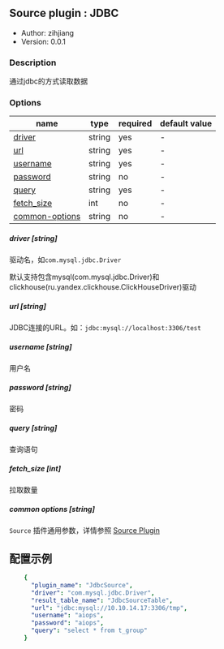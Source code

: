 ## Source plugin : JDBC

* Author: zihjiang
* Version: 0.0.1

### Description
通过jdbc的方式读取数据

### Options
| name | type | required | default value |
| --- | --- | --- | --- |
| [driver](#driver-string) | string | yes | - |
| [url](#url-string) | string | yes | - |
| [username](#username-string) | string | yes | - |
| [password](#password-string) | string | no | - |
| [query](#query-string) | string | yes | - |
| [fetch_size](#fetch_size-int) | int | no | - |
| [common-options](#common-options-string)| string | no | - |

##### driver [string]

驱动名，如`com.mysql.jdbc.Driver`

默认支持包含mysql(com.mysql.jdbc.Driver)和clickhouse(ru.yandex.clickhouse.ClickHouseDriver)驱动

##### url [string]

JDBC连接的URL。如：`jdbc:mysql://localhost:3306/test`

##### username [string]

用户名

##### password [string]

密码

##### query [string]
查询语句

##### fetch_size [int]
拉取数量

##### common options [string]

`Source` 插件通用参数，详情参照 [Source Plugin](/zh-cn/v2/flink/configuration/source-plugins/)

## 配置示例

```yaml
    {
      "plugin_name": "JdbcSource",
      "driver": "com.mysql.jdbc.Driver",
      "result_table_name": "JdbcSourceTable",
      "url": "jdbc:mysql://10.10.14.17:3306/tmp",
      "username": "aiops",
      "password": "aiops",
      "query": "select * from t_group"
    }
```
